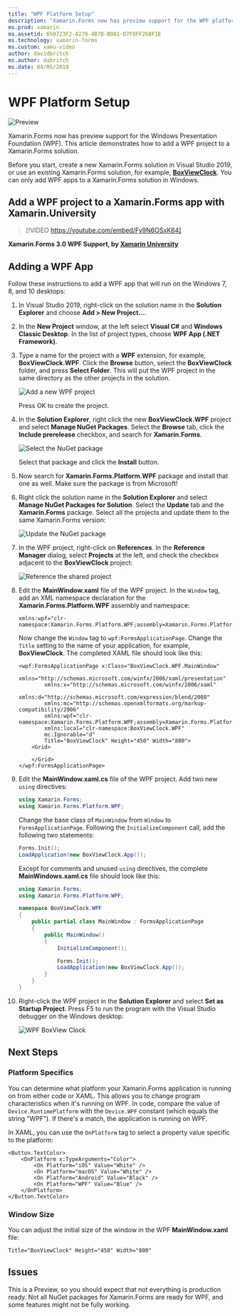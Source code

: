 ```yaml
---
title: "WPF Platform Setup"
description: "Xamarin.Forms now has preview support for the WPF platform"
ms.prod: xamarin
ms.assetid: 650723F2-4279-4B7B-B0A1-D7F8FF26BF1E
ms.technology: xamarin-forms
ms.custom: xamu-video
author: davidbritch
ms.author: dabritch
ms.date: 04/05/2018
---
```


# WPF Platform Setup

![Preview](~/media/shared/preview.png)

Xamarin.Forms now has preview support for the Windows Presentation Foundation (WPF). This article demonstrates how to add a WPF project to a Xamarin.Forms solution.

Before you start, create a new Xamarin.Forms solution in Visual Studio 2019, or use an existing Xamarin.Forms solution, for example, [**BoxViewClock**](https://developer.xamarin.com/samples/xamarin-forms/BoxView/BoxViewClock/). You can only add WPF apps to a Xamarin.Forms solution in Windows.

## Add a WPF project to a Xamarin.Forms app with Xamarin.University

> [!VIDEO https://youtube.com/embed/Fy9N6OSxK64]

**Xamarin.Forms 3.0 WPF Support, by [Xamarin University](https://university.xamarin.com/)**

## Adding a WPF App

Follow these instructions to add a WPF app that will run on the Windows 7, 8, and 10 desktops:

1. In Visual Studio 2019, right-click on the solution name in the **Solution Explorer** and choose **Add > New Project...**.

2. In the **New Project** window, at the left select **Visual C#** and **Windows Classic Desktop**. In the list of project types, choose **WPF App (.NET Framework)**. 

3. Type a name for the project with a **WPF** extension, for example, **BoxViewClock.WPF**. Click the **Browse** button, select the **BoxViewClock** folder, and press **Select Folder**. This will put the WPF project in the same directory as the other projects in the solution.

    ![Add a new WPF project](wpf-images/add-new-project.png "Add a new WPF project")

    Press OK to create the project.

4. In the **Solution Explorer**, right click the new **BoxViewClock.WPF** project and select **Manage NuGet Packages**. Select the **Browse** tab, click the **Include prerelease** checkbox, and search for **Xamarin.Forms**.

    ![Select the NuGet package](wpf-images/select-nuget-package.png "Select the NuGet package")

    Select that package and click the **Install** button.

5. Now search for **Xamarin.Forms.Platform.WPF** package and install that one as well. Make sure the package is from Microsoft!

6. Right click the solution name in the **Solution Explorer** and select **Manage NuGet Packages for Solution**. Select the **Update** tab and the **Xamarin.Forms** package. Select all the projects and update them to the same Xamarin.Forms version:

    ![Update the NuGet package](wpf-images/update-nuget-package.png "Update the NuGet package") 

7. In the WPF project, right-click on **References**. In the **Reference Manager** dialog, select **Projects** at the left, and check the checkbox adjacent to the **BoxViewClock** project:

    ![Reference the shared project](wpf-images/reference-shared-project.png "Reference the shared project")

8. Edit the **MainWindow.xaml** file of the WPF project. In the `Window` tag, add an XML namespace declaration for the **Xamarin.Forms.Platform.WPF** assembly and namespace:

    ```xaml
    xmlns:wpf="clr-namespace:Xamarin.Forms.Platform.WPF;assembly=Xamarin.Forms.Platform.WPF"
    ```

    Now change the `Window` tag to `wpf:FormsApplicationPage`. Change the `Title` setting to the name of your application, for example, **BoxViewClock**. The completed XAML file should look like this:

    ```xaml
    <wpf:FormsApplicationPage x:Class="BoxViewClock.WPF.MainWindow"
            xmlns="http://schemas.microsoft.com/winfx/2006/xaml/presentation"
            xmlns:x="http://schemas.microsoft.com/winfx/2006/xaml"
            xmlns:d="http://schemas.microsoft.com/expression/blend/2008"
            xmlns:mc="http://schemas.openxmlformats.org/markup-compatibility/2006"
            xmlns:wpf="clr-namespace:Xamarin.Forms.Platform.WPF;assembly=Xamarin.Forms.Platform.WPF"
            xmlns:local="clr-namespace:BoxViewClock.WPF"
            mc:Ignorable="d"
            Title="BoxViewClock" Height="450" Width="800">
        <Grid>
        
        </Grid>
    </wpf:FormsApplicationPage>
    ```

9. Edit the **MainWindow.xaml.cs** file of the WPF project. Add two new `using` directives:

    ```csharp
    using Xamarin.Forms;
    using Xamarin.Forms.Platform.WPF;
    ```

    Change the base class of `MainWindow` from `Window` to `FormsApplicationPage`. Following the `InitializeComponent` call, add the following two statements:

    ```csharp
    Forms.Init();
    LoadApplication(new BoxViewClock.App());
    ```
    
    Except for comments and unused `using` directives, the complete **MainWindows.xaml.cs** file should look like this:

    ```csharp
    using Xamarin.Forms;
    using Xamarin.Forms.Platform.WPF;

    namespace BoxViewClock.WPF
    {
        public partial class MainWindow : FormsApplicationPage
        {
            public MainWindow()
            {
                InitializeComponent();

                Forms.Init();
                LoadApplication(new BoxViewClock.App());
            }
        }
    }
    ```

10. Right-click the WPF project in the **Solution Explorer** and select **Set as Startup Project**. Press F5 to run the program with the Visual Studio debugger on the Windows desktop:

    ![WPF BoxView Clock](wpf-images/wpf-boxviewclock.png "WPF BoxView Clock" )

## Next Steps

### Platform Specifics

You can determine what platform your Xamarin.Forms application is running on from either code or XAML. This allows you to change program characteristics when it's running on WPF. In code, compare the value of `Device.RuntimePlatform` with the `Device.WPF` constant (which equals the string "WPF"). If there's a match, the application is running on WPF.

In XAML, you can use the `OnPlatform` tag to select a property value specific to the platform:

```xaml
<Button.TextColor>
    <OnPlatform x:TypeArguments="Color">
        <On Platform="iOS" Value="White" />
        <On Platform="macOS" Value="White" />
        <On Platform="Android" Value="Black" />
        <On Platform="WPF" Value="Blue" />
    </OnPlatform>
</Button.TextColor>
```

### Window Size

You can adjust the initial size of the window in the WPF **MainWindow.xaml** file:

```xaml
Title="BoxViewClock" Height="450" Width="800"
```

## Issues

This is a Preview, so you should expect that not everything is production ready. Not all NuGet packages for Xamarin.Forms are ready for WPF, and some features might not be fully working.

